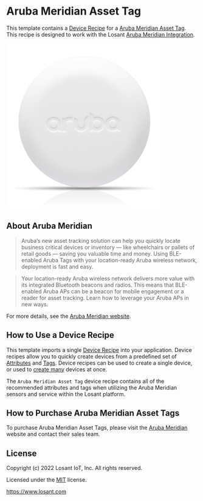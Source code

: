 # Aruba Meridian Asset Tag
This template contains a [Device Recipe](https://docs.losant.com/devices/device-recipes/) for a [Aruba Meridian Asset Tag](https://www.arubanetworks.com/products/location-services/aruba-tags/). This recipe is designed to work with the Losant [Aruba Meridian Integration](https://docs.losant.com/applications/integrations/#meridian).

![Aruba Meridian Asset Tag](./aruba_tags.png)

## About Aruba Meridian

> Aruba’s new asset tracking solution can help you quickly locate business critical devices or inventory — like wheelchairs or pallets of retail goods — saving you valuable time and money. Using BLE-enabled Aruba Tags with your location-ready Aruba wireless network, deployment is fast and easy. 

> Your location-ready Aruba wireless network delivers more value with its integrated Bluetooth beacons and radios. This means that BLE-enabled Aruba APs can be a beacon for mobile engagement or a reader for asset tracking. Learn how to leverage your Aruba APs in new ways.

For more details, see the [Aruba Meridian website](https://www.arubanetworks.com/products/location-services/app-platform/).

## How to Use a Device Recipe
This template imports a single [Device Recipe](https://docs.losant.com/devices/device-recipes/) into your application. Device recipes allow you to quickly create devices from a predefined set of [Attributes](https://docs.losant.com/devices/attributes/) and [Tags](https://docs.losant.com/devices/overview/#device-tags). Device recipes can be used to create a single device, or used to [create many](https://docs.losant.com/devices/device-recipes/#bulk-device-creation) devices at once.

The `Aruba Meridian Asset Tag` device recipe contains all of the recommended attributes and tags when utilizing the Aruba Meridian sensors and service within the Losant platform.

## How to Purchase Aruba Meridian Asset Tags
To purchase Aruba Meridian Asset Tags, please visit the [Aruba Meridian](https://www.arubanetworks.com/products/location-services/app-platform/) website and contact their sales team.

## License

Copyright (c) 2022 Losant IoT, Inc. All rights reserved.

Licensed under the [MIT](https://github.com/Losant/losant-templates/blob/master/LICENSE.txt) license.

https://www.losant.com
